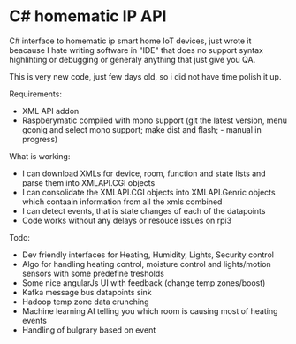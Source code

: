# C# homematic IP API
C# interface to homematic ip smart home IoT devices, just wrote it beacause I hate writing software in "IDE" that does no support syntax highlihting or debugging or generaly anything that just give you QA.

This is very new code, just few days old, so i did not have time polish it up.

Requirements:
- XML API addon 
- Raspberymatic compiled with mono support (git the latest version, menu gconig and select mono support; make dist and flash; - manual in progress)

What is working:
- I can download XMLs for device, room, function and state lists and parse them into XMLAPI.CGI objects
- I can consolidate the XMLAPI.CGI objects into XMLAPI.Genric objects which contaain information from all the xmls combined
- I can detect events, that is state changes of each of the datapoints
- Code works without any delays or resouce issues on rpi3

Todo:
- Dev friendly interfaces for Heating, Humidity, Lights, Security control
- Algo for handling heating control, moisture control and lights/motion sensors with some predefine tresholds
- Some nice angularJs UI with feedback (change temp zones/boost) 
- Kafka message bus datapoints sink
- Hadoop temp zone data crunching
- Machine learning AI telling you which room is causing most of heating events
- Handling of bulgrary based on event
 
